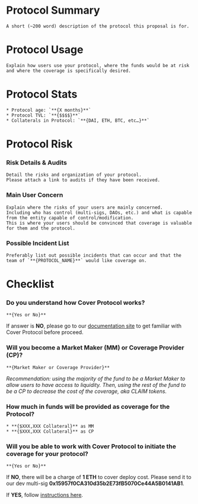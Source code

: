 # Protocol Summary
```
A short (~200 word) description of the protocol this proposal is for.
```

# Protocol Usage
```
Explain how users use your protocol, where the funds would be at risk and where the coverage is specifically desired.
```

# Protocol Stats
```
* Protocol age: `**{X months}**`
* Protocol TVL: `**{$$$$}**`
* Collaterals in Protocol: `**{DAI, ETH, BTC, etc…}**`
```

# Protocol Risk

### Risk Details & Audits
```
Detail the risks and organization of your protocol.
Please attach a link to audits if they have been received.
```

### Main User Concern
```
Explain where the risks of your users are mainly concerned. 
Including who has control (multi-sigs, DAOs, etc.) and what is capable from the entity capable of control/modification. 
This is where your users should be convinced that coverage is valuable for them and the protocol.
```

### Possible Incident List
```
Preferably list out possible incidents that can occur and that the team of `**{PROTOCOL_NAME}**` would like coverage on.
```

# Checklist
### Do you understand how Cover Protocol works?
`**{Yes or No}**`

If answer is **NO**, please go to our [documentation site](https://docs.coverprotocol.com) to get familiar with Cover Protocol before proceed. 

### Will you become a Market Maker (MM) or Coverage Provider (CP)?
`**{Market Maker or Coverage Provider}**`

*Recommendation: using the majority of the fund to be a Market Maker to allow users to have access to liquidity. Then, using the rest of the fund to be a CP to decrease the cost of the coverage, aka CLAIM tokens.*

### How much in funds will be provided as coverage for the Protocol? 
```
* **{$XXX,XXX Collateral}** as MM
* **{$XXX,XXX Collateral}** as CP
```

### Will you be able to work with Cover Protocol to initiate the coverage for your protocol?
`**{Yes or No}**`

If **NO**, there will be a charge of **1 ETH** to cover deploy cost. Please send it to our dev multi-sig **0x15957f0CA310d35b2E73fB5070Ce44A5B0141AB1**.

If **YES**, follow [instructions here](https://docs.coverprotocol.com/collaboration/new).
